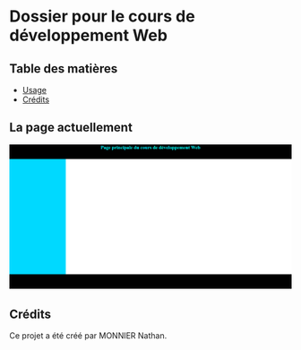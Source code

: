 # Dossier pour le cours de développement Web

## Table des matières
- [Usage](#usage)
- [Crédits](#crédits)

## La page actuellement
![Screenshot](Capture_d_ecran_page.png)

## Crédits
Ce projet a été créé par MONNIER Nathan.
